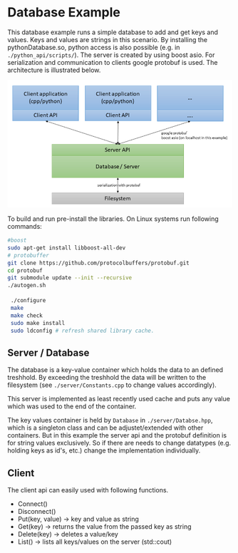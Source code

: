 

# Database Example 

This database example runs a simple database to add and get keys and values. Keys and values are strings in this scenario. By installing the pythonDatabase.so, python access is also possible (e.g. in `./python_api/scripts/`). The server is created by using boost asio. For serialization and communication to clients google protobuf is used. The architecture is illustrated below.

![architecture](./img/architecture.png)




To build and run pre-install the libraries. On Linux systems run following commands:

```bash
#boost 
sudo apt-get install libboost-all-dev
# protobuffer
git clone https://github.com/protocolbuffers/protobuf.git
cd protobuf
git submodule update --init --recursive
./autogen.sh

 ./configure
 make
 make check
 sudo make install
 sudo ldconfig # refresh shared library cache.
 ```


## Server / Database

The database is a key-value container which holds the data to an defined treshhold. By exceeding the treshhold the data will be written to the filesystem (see `./server/Constants.cpp` to change values accordingly).  

This server is implemented as least recently used cache and puts any value which was used to the end of the container.

  
The key values container is held by `Database` in `./server/Databse.hpp`, which is a singleton class and can be adjustet/extended with other containers. But in this example the server api and the protobuf definition is for string values exclusively. So if there are needs to change datatypes (e.g. holding keys as id's, etc.) change the implementation individually. 


## Client

The client api can easily used with following functions.

- Connect()
- Disconnect()
- Put(key, value) -> key and value as string
- Get(key) -> returns the value from the passed key as string
- Delete(key) -> deletes a value/key
- List() -> lists all keys/values on the server (std::cout)